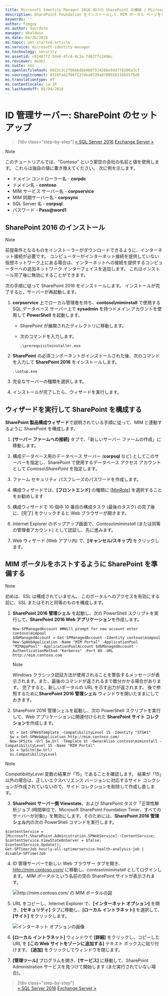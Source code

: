```yaml
---
title: Microsoft Identity Manager 2016 向けの SharePoint の構成 | Microsoft Docs
description: SharePoint Foundation をインストールして、MIM ポータル ページをホストできるように構成します。
keywords: ''
author: fimguy
ms.author: davidste
manager: mbaldwin
ms.date: 04/26/2018
ms.topic: get-started-article
ms.service: microsoft-identity-manager
ms.technology: security
ms.assetid: c01487f2-3de6-4fc4-8c3a-7d62f7c2496c
ms.reviewer: mwahl
ms.suite: ems
ms.openlocfilehash: 6922c3c2f66b6dbb0b0751420be9dd778206a3cf
ms.sourcegitcommit: 8316fa41f06f137dba0739a8700910116b5575d8
ms.translationtype: HT
ms.contentlocale: ja-JP
ms.lasthandoff: 05/04/2018
---
```

# <a name="set-up-an-identity-management-server-sharepoint"></a>ID 管理サーバー: SharePoint のセットアップ

>[!div class="step-by-step"]
[« SQL Server 2016](prepare-server-sql2016.md)
[Exchange Server »](prepare-server-exchange.md)

> [!NOTE]
> このチュートリアルでは、"Contoso" という架空の会社の名前と値を使用します。 これらは独自の値に置き換えてください。 次に例を示します。
> - ドメイン コントローラー名 - **corpdc**
> - ドメイン名 - **contoso**
> - MIM サービス サーバー名 - **corpservice**
> - MIM 同期サーバー名 - **corpsync**
> - SQL Server 名 - **corpsql**
> - パスワード - **Pass@word1**


## <a name="install-sharepoint-2016"></a>**SharePoint 2016** のインストール

> [!NOTE]
> 前提条件となるものをインストーラーがダウンロードできるように、インターネット接続が必要です。 コンピューターがインターネット接続を提供していない仮想ネットワーク上にある場合は、インターネットへの接続を提供するコンピューターへの追加ネットワーク インターフェイスを追加します。 これはインストール完了後に無効にすることができます。

次の手順に従って SharePoint 2016 をインストールします。 インストールが完了すると、サーバーが再起動します。 

1.  **corpservice** 上でローカル管理者を持ち、**contoso\miminstall** で使用する SQL データベース サーバー上で **sysadmin** を持つドメイン アカウントを使用して **PowerShell** を起動します。

    -   SharePoint が展開されたディレクトリに移動します。

    -   次のコマンドを入力します。

        ```
        .\prerequisiteinstaller.exe
        ```

2.  **SharePoint** の必須コンポーネントがインストールされた後、次のコマンドを入力して **SharePoint 2016** をインストールします。

    ```
    .\setup.exe
    ```

3.  完全なサーバーの種類を選択します。

4.  インストールが完了したら、ウィザードを実行します。

## <a name="run-the-wizard-to-configure-sharepoint"></a>ウィザードを実行して SharePoint を構成する

**SharePoint 製品構成ウィザード**で説明されている手順に従って、MIM と連動するように SharePoint を構成します。

1. **[サーバー ファームへの接続]** タブで、「新しいサーバー ファームの作成」に移動します。

2. 構成データベース用のデータベース サーバー (**corpsql** など) としてこのサーバーを指定し、SharePoint で使用するデータベース アクセス アカウントとして *Contoso\SharePoint* を指定します。
3. ファーム セキュリティ パスフレーズのパスワードを作成します。

4. 構成ウィザードでは、**[フロントエンド]** の種類に [[MinRole]](https://docs.microsoft.com/en-us/sharepoint/install/overview-of-minrole-server-roles-in-sharepoint-server-2016) を選択することをお勧めします

5. 構成ウィザードで 10 個中 10 番目の構成タスク (最後のタスク) の完了後に、[完了] をクリックすると Web ブラウザーが開きます。

6. Internet Explorer のポップアップ画面で、*Contoso\miminstall* (または同等の管理者アカウント) として認証し、先に進みます。

7. Web ウィザード (Web アプリ内) で、**[キャンセル/スキップ]** をクリックします。


## <a name="prepare-sharepoint-to-host-the-mim-portal"></a>MIM ポータルをホストするように SharePoint を準備する

> [!NOTE]
> 初めは、SSL は構成されていません。 このポータルへのアクセスを有効にする前に、SSL またはそれと同等のものを構成します。

1. **SharePoint 2016 管理シェル** を起動し、次の PowerShell スクリプトを実行して、**SharePoint 2016 Web アプリケーション**を作成します。

    ```
    New-SPManagedAccount ##Will prompt for new account enter contoso\mimpool 
    $dbManagedAccount = Get-SPManagedAccount -Identity contoso\mimpool
    New-SpWebApplication -Name "MIM Portal" -ApplicationPool "MIMAppPool" -ApplicationPoolAccount $dbManagedAccount -AuthenticationMethod "Kerberos" -Port 80 -URL http://mim.contoso.com
    ```

    > [!NOTE]
    > Windows クラシック認証方法が使用されることを警告するメッセージが表示されます。また、最後のコマンドが返されるまで数分かかる場合があります。 完了すると、新しいポータルの URL を示す出力が返されます。 後で参照するために**SharePoint 2016 管理シェル** ウィンドウを開いたままにしておきます。

2. SharePoint 2016 管理シェルを起動し、次の PowerShell スクリプトを実行して、Web アプリケーションに関連付けられた **SharePoint サイト コレクション**を作成します。

  ```
    $t = Get-SPWebTemplate -compatibilityLevel 15 -Identity "STS#1"
    $w = Get-SPWebApplication http://mim.contoso.com/
    New-SPSite -Url $w.Url -Template $t -OwnerAlias contoso\miminstall -CompatibilityLevel 15 -Name "MIM Portal"
    $s = SpSite($w.Url)
    $s.CompatibilityLevel
  ```

  > [!NOTE]
  > *CompatibilityLevel* 変数の結果が「15」であることを確認します。 結果が「15」以外の場合は、正しいエクスペリエンス バージョンに対応するサイト コレクションが作成されていないので、サイト コレクションを削除して作成し直します。

3. **SharePoint サーバー側 Viewstate**、および SharePoint タスク「正常性解析ジョブ (時間単位で、Microsoft SharePoint Foundation Timer、すべてのサーバーが対象)」を無効にします。そのためには、**SharePoint 2016 管理シェル**内の次の PowerShell コマンドを実行します。

  ```
  $contentService = [Microsoft.SharePoint.Administration.SPWebService]::ContentService;
  $contentService.ViewStateOnServer = $false;
  $contentService.Update();
  Get-SPTimerJob hourly-all-sptimerservice-health-analysis-job | disable-SPTimerJob
  ```

4. ID 管理サーバーで新しい Web ブラウザー タブを開き、http://mim.contoso.com/ に移動し、*contoso\miminstall* としてログインします。  *MIM ポータル* という名前の空の SharePoint サイトが表示されます。

    ![http://mim.contoso.com/ の MIM ポータルの図](media/prepare-server-sharepoint/MIM_DeploySP1new.png)

5. URL をコピーし、Internet Explorer で、**[インターネット オプション]** を開き、**[セキュリティ]** タブに移動し、**[ローカル イントラネット]** を選択して、**[サイト]** をクリックします。

    ![インターネット オプションの画像](media/MIM-DeploySP2.png)

6. **[ローカル イントラネット]** ウィンドウで **[詳細]** をクリックし、コピーした URL を **[この Web サイトをゾーンに追加する]** テキスト ボックスに貼り付けます。 **[追加]** をクリックしてウィンドウを閉じます。

7. **[管理ツール]** プログラムを開き、**[サービス]** に移動して、SharePoint Administration サービスを見つけて開始します (まだ実行されていない場合)。

>[!div class="step-by-step"]  
[« SQL Server 2016](prepare-server-sql2016.md)
[Exchange Server »](prepare-server-exchange.md)
